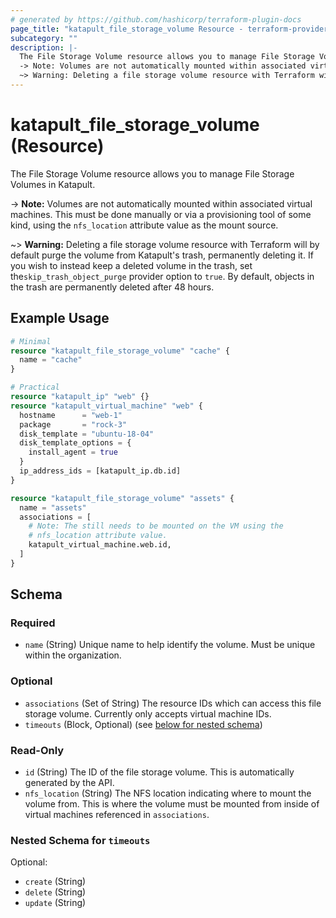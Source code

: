 ```yaml
---
# generated by https://github.com/hashicorp/terraform-plugin-docs
page_title: "katapult_file_storage_volume Resource - terraform-provider-katapult"
subcategory: ""
description: |-
  The File Storage Volume resource allows you to manage File Storage Volumes in Katapult.
  -> Note: Volumes are not automatically mounted within associated virtual machines. This must be done manually or via a provisioning tool of some kind, using the nfs_location attribute value as the mount source.
  ~> Warning: Deleting a file storage volume resource with Terraform will by default purge the volume from Katapult's trash, permanently deleting it. If you wish to instead keep a deleted volume in the trash, set theskip_trash_object_purge provider option to true. By default, objects in the trash are permanently deleted after 48 hours.
---
```


# katapult_file_storage_volume (Resource)

The File Storage Volume resource allows you to manage File Storage Volumes in Katapult.

-> **Note:** Volumes are not automatically mounted within associated virtual machines. This must be done manually or via a provisioning tool of some kind, using the `nfs_location` attribute value as the mount source.

~> **Warning:** Deleting a file storage volume resource with Terraform will by default purge the volume from Katapult's trash, permanently deleting it. If you wish to instead keep a deleted volume in the trash, set the`skip_trash_object_purge` provider option to `true`. By default, objects in the trash are permanently deleted after 48 hours.

## Example Usage

```terraform
# Minimal
resource "katapult_file_storage_volume" "cache" {
  name = "cache"
}

# Practical
resource "katapult_ip" "web" {}
resource "katapult_virtual_machine" "web" {
  hostname      = "web-1"
  package       = "rock-3"
  disk_template = "ubuntu-18-04"
  disk_template_options = {
    install_agent = true
  }
  ip_address_ids = [katapult_ip.db.id]
}

resource "katapult_file_storage_volume" "assets" {
  name = "assets"
  associations = [
    # Note: The still needs to be mounted on the VM using the
    # nfs_location attribute value.
    katapult_virtual_machine.web.id,
  ]
}
```

<!-- schema generated by tfplugindocs -->
## Schema

### Required

- `name` (String) Unique name to help identify the volume. Must be unique within the organization.

### Optional

- `associations` (Set of String) The resource IDs which can access this file storage volume. Currently only accepts virtual machine IDs.
- `timeouts` (Block, Optional) (see [below for nested schema](#nestedblock--timeouts))

### Read-Only

- `id` (String) The ID of the file storage volume. This is automatically generated by the API.
- `nfs_location` (String) The NFS location indicating where to mount the volume from. This is where the volume must be mounted from inside of virtual machines referenced in `associations`.

<a id="nestedblock--timeouts"></a>
### Nested Schema for `timeouts`

Optional:

- `create` (String)
- `delete` (String)
- `update` (String)


